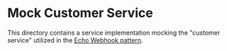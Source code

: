# Mock Customer Service

This directory contains a service implementation mocking the "customer service" utilized in the [Echo Webhook pattern](../../README.md#echo-webhook-pattern).
